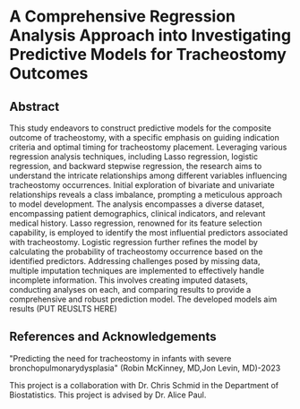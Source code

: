 # A Comprehensive Regression Analysis Approach into Investigating Predictive Models for Tracheostomy Outcomes

## Abstract
This study endeavors to construct predictive models for the composite outcome of tracheostomy, with a specific emphasis on guiding indication criteria and optimal timing for tracheostomy placement. Leveraging various regression analysis techniques, including Lasso regression, logistic regression, and backward stepwise regression, the research aims to understand the intricate relationships among different variables influencing tracheostomy occurrences. Initial exploration of bivariate and univariate relationships reveals a class imbalance, prompting a meticulous approach to model development. The analysis encompasses a diverse dataset, encompassing patient demographics, clinical indicators, and relevant medical history. Lasso regression, renowned for its feature selection capability, is employed to identify the most influential predictors associated with tracheostomy. Logistic regression further refines the model by calculating the probability of tracheostomy occurrence based on the identified predictors. Addressing challenges posed by missing data, multiple imputation techniques are implemented to effectively handle incomplete information. This involves creating imputed datasets, conducting analyses on each, and comparing results to provide a comprehensive and robust prediction model. The developed models aim results (PUT REUSLTS HERE)

## References and Acknowledgements
"Predicting the need for tracheostomy in infants with severe bronchopulmonarydysplasia" (Robin McKinney, MD,Jon Levin, MD)-2023

This project is a collaboration with Dr. Chris Schmid in the Department of Biostatistics. This project is advised by Dr. Alice Paul.

